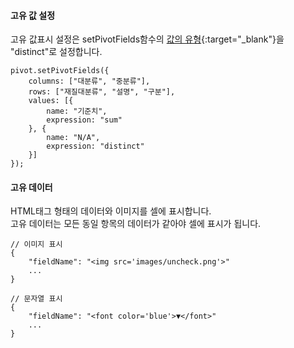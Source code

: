 #### 고유 값 설정

고유 값표시 설정은 setPivotFields함수의 [값의 유형](http://help.realgrid.com/pivotApi/types/ValueType/){:target="_blank"}을 "distinct"로 설정합니다.

```
pivot.setPivotFields({
    columns: ["대분류", "중분류"],
    rows: ["재질대분류", "설명", "구분"],
    values: [{
        name: "기준치",
        expression: "sum"
    }, {
        name: "N/A",
        expression: "distinct"
    }]
});
```

#### 고유 데이터

HTML태그 형태의 데이터와 이미지를 셀에 표시합니다.  
고유 데이터는 모든 동일 항목의 데이터가 같아야 셀에 표시가 됩니다.  

```
// 이미지 표시
{
    "fieldName": "<img src='images/uncheck.png'>"
    ...
}

// 문자열 표시
{
    "fieldName": "<font color='blue'>▼</font>"
    ...
}
```